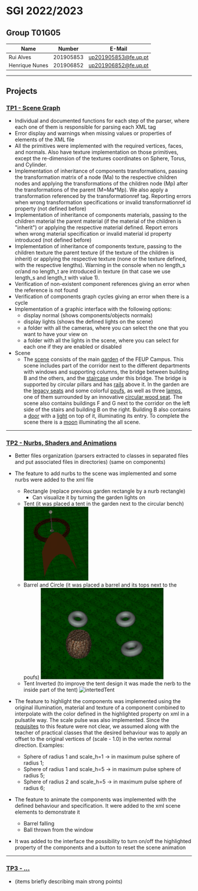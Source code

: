 # SGI 2022/2023

## Group T01G05
| Name             | Number    | E-Mail                              |
| ---------------- | --------- | ----------------------------------- |
| Rui Alves        | 201905853 | up201905853@fe.up.pt                |
| Henrique Nunes   | 201906852 | up201906852@fe.up.pt                |

----

## Projects

### [TP1 - Scene Graph](tp1)

- Individual and documented functions for each step of the parser, where each one of them is responsible for parsing each XML tag
- Error display and warnings when missing values or properties of elements of the XML file
- All the primitives were implemented with the required vertices, faces, and normals. Also have texture implementation on those primitives, except the re-dimension of the textures coordinates on Sphere, Torus, and Cylinder.
- Implementation of inheritance of components transformations, passing the transformation matrix of a node (Ma) to the respective children nodes and applying the transformations of the children node (Mp) after the transformations of the parent (M=Ma*Mp). We also apply a transformation referenced by the transformationref tag. Reporting errors when wrong transformation specifications or invalid transformationref id property (not defined before)
- Implementation of inheritance of components materials, passing to the children material the parent material (if the material of the children is "inherit") or applying the respective material defined. Report errors when wrong material specification or invalid material id property introduced (not defined before)
- Implementation of inheritance of components texture, passing to the children texture the parent texture (if the texture of the children is inherit) or applying the respective texture (none or the texture defined, with the respective lengths). Warning in the console when no length_s or/and no length_t are introduced in texture (in that case we use length_s and length_t with value 1). 
- Verification of non-existent component references giving an error when the reference is not found
- Verification of components graph cycles giving an error when there is a cycle
- Implementation of a graphic interface with the following options:
  - display normal (shows components/objects normals)
  - display lights (shows the defined lights on the scene)
  - a folder with all the cameras, where you can select the one that you want to have your view on
  - a folder with all the lights in the scene, where you can select for each one if they are enabled or disabled
- Scene
  - The [scene](tp1/screenshots/feup.png) consists of the main [garden](tp1/screenshots/garden.png) of the FEUP Campus. This scene includes part of the corridor next to the different departments with windows and supporting columns, the bridge between building B and the others, and the [staircase](tp1/screenshots/front.png) under this bridge. The bridge is supported by circular pillars and has [rails](tp1/screenshots/rails.png) above it. In the garden are the [legacy seats](tp1/screenshots/bench.png) and some colorful [poufs](tp1/screenshots/poufs.png), as well as three [lamps](tp1/screenshots/lamp.png), one of them surrounded by an innovative [circular wood seat](tp1/screenshots/circular_bench.png). The scene also contains buildings F and G next to the corridor on the left side of the stairs and building B on the right. Building B also contains a [door](tp1/screenshots/door_off.png) with a [light](tp1/screenshots/door_on.png) on top of it, illuminating its entry. To complete the scene there is a [moon](tp1/screenshots/garden_back.png) illuminating the all scene.

-----

### [TP2 - Nurbs, Shaders and Animations](tp2)
- Better files organization (parsers extracted to classes in separated files and put associated files in directories) (same on components)
- The feature to add nurbs to the scene was implemented and some nurbs were added to the xml file
  - Rectangle (replace previous garden rectangle by a nurb rectangle)
    - Can visualize it by turning the garden lights on 
  - Tent (it was placed a tent in the garden next to the circular bench) <br> ![tent](tp2/screenshots/normalTent.png)
  - Barrel and Circle (it was placed a barrel and its tops next to the poufs) ![barrel](tp2/screenshots/barrelPoufs.png)
  - Tent Inverted (to improve the tent design it was made the nerb to the inside part of the tent) ![intertedTent]()

- The feature to highlight the components was implemented using the original illumination, material and texture of a component combined to interpolate with the color defined in the highlighted property on xml in a pulsatile way. The scale pulse was also implemented. Since the [requisites](https://docs.google.com/document/d/e/2PACX-1vR3Kcs0m6RvpJPr3B4FW650bO7dHRbt_V0AcObRK7f3udrcLSR0KJ5hBs84DQ4ZkMALYuRisWO_3vdI/pub) to this feature were not clear, we assumed along with the teacher of practical classes that the desired behaviour was to apply an offset to the original vertices of (scale - 1.0) in the vertex normal direction. Examples:
  - Sphere of radius 1 and scale_h=1 -> in maximum pulse sphere of radius 1;
  - Sphere of radius 1 and scale_h=5 -> in maximum pulse sphere of radius 5;
  - Sphere of radius 2 and scale_h=5 -> in maximum pulse sphere of radius 6;
- The feature to animate the components was implemented with the defined behaviour and specification. It were added to the xml scene elements to demonstrate it
  - Barrel falling
  - Ball thrown from the window
- It was added to the interface the possibility to turn on/off the highlighted property of the components and a button to reset the scene animation
----

### [TP3 - ...](tp3)
- (items briefly describing main strong points)

